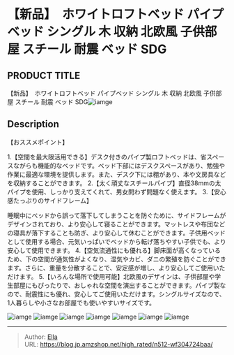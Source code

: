 # 【新品】　ホワイトロフトベッド パイプベッド シングル 木 収納 北欧風 子供部屋 スチール 耐震 ベッド SDG


## PRODUCT TITLE 

【新品】　ホワイトロフトベッド パイプベッド シングル 木 収納 北欧風 子供部屋 スチール 耐震 ベッド SDG![iamge](https://b2bfiles1.gigab2b.cn/image/wkseller/301/20230515_da078ce0dfaadaa9375e46e8dace162c.jpg)

## Description

【おススメポイント】 

1.【空間を最大限活用できる】デスク付きのパイプ製ロフトベッドは、省スペースながらも機能的なベッドです。ベッド下部にはデスクスペースがあり、勉強や作業に最適な環境を提供します。また、デスク下には棚があり、本や文房具などを収納することができます。
2.【太く頑丈なスチールパイプ】直径38mmの太パイプを使用、しっかり支えてくれて、男女問わず問題なく使えます。
3.【安心感たっぷりのサイドフレーム】

睡眠中にベッドから誤って落下してしまうことを防ぐために、サイドフレームがデザインされており、より安心して寝ることができます。マットレスや布団などの寝具が落下することも防ぎ、より安心して休むことができます。子供用ベッドとして使用する場合、元気いっぱいでベッドから転げ落ちやすい子供でも、より安心して使用できます。
4.【空気流通性にも優れる】脚床面が高くなっているため、下の空間が通気性がよくなり、湿気やカビ、ダニの繁殖を防ぐことができます。さらに、重量を分散することで、安定感が増し、より安心してご使用いただけます。
5.【いろんな場所で使用可能】北欧風のデザインは、子供部屋や学生部屋にもぴったりで、おしゃれな空間を演出することができます。パイプ製なので、耐震性にも優れ、安心してご使用いただけます。シングルサイズなので、1人暮らしや小さなお部屋でも使いやすいサイズです。





![iamge](https://b2bfiles1.gigab2b.cn/image/wkseller/301/20230515_7837658bc946a815d68632d5ca6b9d35.jpg)
![iamge](https://b2bfiles1.gigab2b.cn/image/wkseller/301/20230515_ed3e01221279ffe083db9e2b2db122a1.jpg)
![iamge](https://b2bfiles1.gigab2b.cn/image/wkseller/301/20230515_7ac7456810d899a43046f1544c9db3a1.jpg)
![iamge](https://b2bfiles1.gigab2b.cn/image/wkseller/301/20230511_2e9e484270d619ea0decbc1ce5b19b28.jpg)
![iamge](https://b2bfiles1.gigab2b.cn/image/wkseller/301/20230515_84d4e29a64830da07e7d82d98f970455.jpg)
![iamge](https://b2bfiles1.gigab2b.cn/image/wkseller/301/20230511_05b6840fb1579ed3289b280e4c227d82.png)
![iamge](https://b2bfiles1.gigab2b.cn/image/wkseller/301/20230511_7f2ad6121bf257704a80886bd9ddc685.jpg)


---

> Author: [Ella](https://blog.jp.amzshop.net/)  
> URL: https://blog.jp.amzshop.net/high_rated/n512-wf304724baa/  

